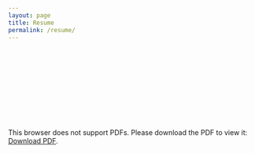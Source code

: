 ```yaml
---
layout: page
title: Resume
permalink: /resume/
---
```


<object data="" width="800px" height="1100px">
    <embed src="https://raw.githubusercontent.com/bgert/bgert.github.io/b5c46703d24805041e64ef4c55f5b3cfd1c5e17f/Ben%20Gertz%20internet%20resume.pdf">
        <p>This browser does not support PDFs. Please download the PDF to view it: <a href="">Download PDF</a>.</p>
    </embed>
</object>